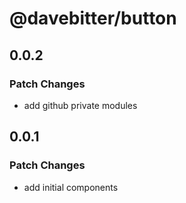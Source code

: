 # @davebitter/button

## 0.0.2

### Patch Changes

- add github private modules

## 0.0.1

### Patch Changes

- add initial components
